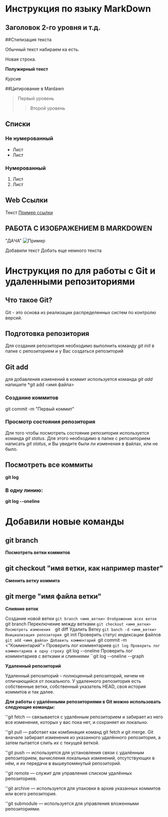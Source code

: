 # Инструкция по языку MarkDown

## Заголовок 2-го уровня и т.д.

##Стилизация текста

Обычный текст набираем ка есть.

Новая строка.

**Полужирный текст**

*Курсив*

##Цитирование в Mardawn
> Первый уровень
>> Второй уровень

## Списки
### Не нумерованный
* Лист
* Лист

### Нумерованный
1. Лист
2. Лист

## Web Ссылки
Текст [Пример ссылки](http.example.com "Всплывающая подсказка")

## РАБОТА С ИЗОБРАЖЕНИЕМ В MARKDOWEN

"ДАЧА"
![Пример][def]

[def]: Dacha.jpeg

Добавили текст
Добать еще немного текста
# Инструкция по для работы с Git и удаленными репозиториями

## Что такое Git?
Git - это основа из реализации распределенных систем по контролю версий.

## Подготовка репозитория
Для создания репозитория необходимо выполнить команду *git init* в папке с репозиторием и у Вас создаться репозиторий

## Git add
для добавления изменений в коммит используется команда *git add* напишите *git add <имя файла>

### Создание коммитов

git commit -m "Первый коммит"

### Просмотр состояния репозитория
Для того чтобы посмотреть состояние репозитория используется команда *git status*. Для этого необходимо в папке с репозиторием написать *git status*, и Вы увидите были ли изменения в файлах, или не было.

## Посмотреть все коммиты
**git log**

### В одну линию:
**git log --oneline**

# Добавили новые команды
## git branch
**Посмотреть ветки коммитов**
## git checkout "имя ветки, как например master"
**Сменить ветку коммита**
## git merge "имя файла ветки"
**Слияние веток**

Создание новой ветки
``git branch <имя_ветки>
Отображение всех веток
``git branch
Переключение между ветками
``git checkout <имя_ветки>
Посмотреть изменения 
``git diff
Удалить Ветку 
``git banch -d <имя_ветки> 
Инициализация репозитория
``git init
Проверить статус индексации файлов
``git add <имя_файла>
Добавить комментарий
``git commit -m <"Комментарий">
Проверить лог комментариев
``git log
Проверить лог комментариев в одну строку
``git log --oneline
Проверить лог комментариев с ветками и слияниями
``git log --oneline --graph

**Удаленный репозиторий**

Удаленный репозиторий – полноценный репозиторий, ничем не отличающийся от локального. У удаленного репозитория есть собственные ветки, собственный указатель HEAD, своя история коммитов и так далее.

**Для работы с удалёнными репозиториями в Git можно использовать следующие команды:**

''git fetch — связывается с удалённым репозиторием и забирает из него все изменения, которых у вас пока нет, и сохраняет их локально.

''git pull — работает как комбинация команд git fetch и git merge. Git вначале забирает изменения из указанного удалённого репозитория, а затем пытается слить их с текущей веткой.

''git push — используется для установления связи с удалённым репозиторием, вычисления локальных изменений, отсутствующих в нём, и их передачи в вышеупомянутый репозиторий.

''git remote — служит для управления списком удалённых репозиториев.

''git archive — используется для упаковки в архив указанных коммитов или всего репозитория.

''git submodule — используется для управления вложенными репозиториями.